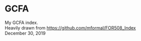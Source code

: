 # GCFA
My GCFA index. <br />
Heavily drawn from https://github.com/mformal/FOR508_Index <br />
December 30, 2019
